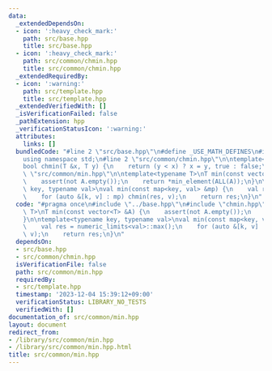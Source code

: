 ```yaml
---
data:
  _extendedDependsOn:
  - icon: ':heavy_check_mark:'
    path: src/base.hpp
    title: src/base.hpp
  - icon: ':heavy_check_mark:'
    path: src/common/chmin.hpp
    title: src/common/chmin.hpp
  _extendedRequiredBy:
  - icon: ':warning:'
    path: src/template.hpp
    title: src/template.hpp
  _extendedVerifiedWith: []
  _isVerificationFailed: false
  _pathExtension: hpp
  _verificationStatusIcon: ':warning:'
  attributes:
    links: []
  bundledCode: "#line 2 \"src/base.hpp\"\n#define _USE_MATH_DEFINES\n#include <bits/stdc++.h>\n\
    using namespace std;\n#line 2 \"src/common/chmin.hpp\"\n\ntemplate<typename T>\n\
    bool chmin(T &x, T y) {\n    return (y < x) ? x = y, true : false;\n}\n#line 4\
    \ \"src/common/min.hpp\"\n\ntemplate<typename T>\nT min(const vector<T> &A) {\n\
    \    assert(not A.empty());\n    return *min_element(ALL(A));\n}\n\ntemplate<typename\
    \ key, typename val>\nval min(const map<key, val> &mp) {\n    val res = numeric_limits<val>::max();\n\
    \    for (auto &[k, v] : mp) chmin(res, v);\n    return res;\n}\n"
  code: "#pragma once\n#include \"../base.hpp\"\n#include \"chmin.hpp\"\n\ntemplate<typename\
    \ T>\nT min(const vector<T> &A) {\n    assert(not A.empty());\n    return *min_element(ALL(A));\n\
    }\n\ntemplate<typename key, typename val>\nval min(const map<key, val> &mp) {\n\
    \    val res = numeric_limits<val>::max();\n    for (auto &[k, v] : mp) chmin(res,\
    \ v);\n    return res;\n}\n"
  dependsOn:
  - src/base.hpp
  - src/common/chmin.hpp
  isVerificationFile: false
  path: src/common/min.hpp
  requiredBy:
  - src/template.hpp
  timestamp: '2023-12-04 15:39:12+09:00'
  verificationStatus: LIBRARY_NO_TESTS
  verifiedWith: []
documentation_of: src/common/min.hpp
layout: document
redirect_from:
- /library/src/common/min.hpp
- /library/src/common/min.hpp.html
title: src/common/min.hpp
---
```


